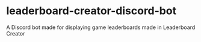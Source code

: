 # leaderboard-creator-discord-bot
A Discord bot made for displaying game leaderboards made in Leaderboard Creator
